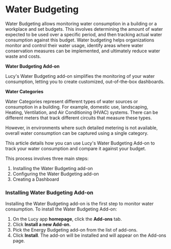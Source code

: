 # Water Budgeting

Water Budgeting allows monitoring water consumption in a building or a workplace and set budgets. This involves determining the amount of water expected to be used over a specific period, and then tracking actual water consumption against this budget. Water budgeting helps organizations monitor and control their water usage, identify areas where water conservation measures can be implemented, and ultimately reduce water waste and costs.

**Water Budgeting Add-on**

Lucy's Water Budgeting add-on simplifies the monitoring of your water consumption, letting you to create customized, out-of-the-box dashboards.

**Water Categories**

Water Categories represent different types of water sources or consumption in a building. For example, domestic use, landscaping, Heating, Ventilation, and Air Conditioning (HVAC) systems. There can be different meters that track different circuits that measure these types.

However, in environments where such detailed metering is not available, overall water consumption can be captured using a single category.

This article details how you can use Lucy's Water Budgeting Add-on to track your water consumption and compare it against your budget.

This process involves three main steps:

1. Installing the Water Budgeting add-on
2. Configuring the Water Budgeting add-on
3. Creating a Dashboard

### Installing Water Budgeting Add-on

Installing the Water Budgeting add-on is the first step to monitor water consumption. To install the Water Budgeting Add-on:

1. On the Lucy app **homepage**, click the **Add-ons** tab.&#x20;
2. Click **Install a new Add-on.**
3. Pick the Energy Budgeting add-on from the list of add-ons.
4. Click **Install**. The add-on will be installed and will appear on the Add-ons page.



